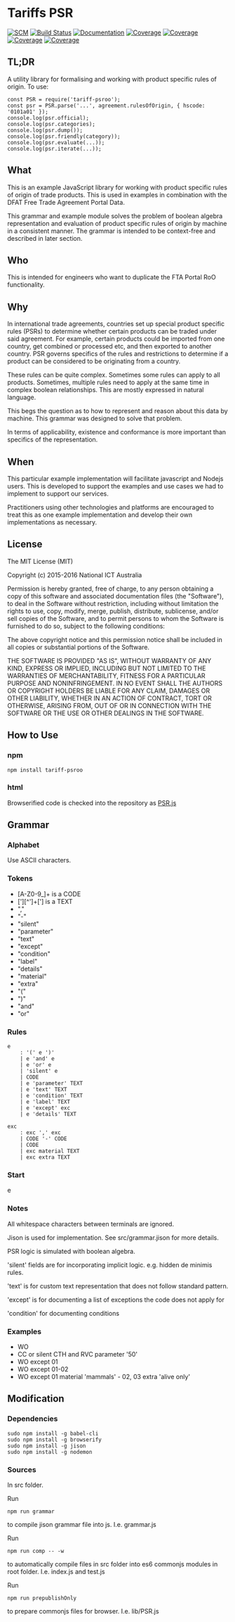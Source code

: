 # Tariffs PSR

[![SCM](https://ausftas.github.io/tariff-psroo/coverage/public.svg)](https://github.com/ausftas/tariff-psroo)
[![Build Status](https://travis-ci.org/ausftas/tariff-psroo.svg?branch=master)](https://travis-ci.org/ausftas/tariff-psroo)
[![Documentation](https://ausftas.github.io/tariff-psroo/badge.svg)](https://ausftas.github.io/tariff-psroo/)
[![Coverage](https://ausftas.github.io/tariff-psroo/coverage/lines.svg)](https://ausftas.github.io/tariff-psroo/coverage/)
[![Coverage](https://ausftas.github.io/tariff-psroo/coverage/functions.svg)](https://ausftas.github.io/tariff-psroo/coverage/)
[![Coverage](https://ausftas.github.io/tariff-psroo/coverage/branches.svg)](https://ausftas.github.io/tariff-psroo/coverage/)
[![Coverage](https://ausftas.github.io/tariff-psroo/coverage/statements.svg)](https://ausftas.github.io/tariff-psroo/coverage/)

## TL;DR

A utility library for formalising and working with product specific rules of
origin. To use:

    const PSR = require('tariff-psroo');
    const psr = PSR.parse('...', agreement.rulesOfOrigin, { hscode: '0101a01' });
    console.log(psr.official);
    console.log(psr.categories);
    console.log(psr.dump());
    console.log(psr.friendly(category));
    console.log(psr.evaluate(...));
    console.log(psr.iterate(...));

## What

This is an example JavaScript library for working with product specific rules
of origin of trade products. This is used in examples in combination with
the DFAT Free Trade Agreement Portal Data.

This grammar and example module solves the problem of boolean algebra
representation and
evaluation of product specific rules of origin by machine in a consistent manner.
The grammar is intended to be context-free and described in later section.

## Who

This is intended for engineers who want to duplicate the FTA Portal RoO
functionality.

## Why

In international trade agreements, countries set up special
product specific rules (PSRs) to determine whether certain products can be traded
under said agreement. For example, certain products could be imported
from one country, get combined or processed etc, and then
exported to another country. PSR governs specifics of the rules and restrictions
to determine if a product can be considered to be originating
from a country.

These rules can be quite complex. Sometimes some rules can apply to all products.
Sometimes, multiple rules need to apply at the same time in complex boolean
relationships. This are mostly expressed in natural language.

This begs the question as to how to represent and reason about this
data by machine. This grammar was designed to solve that problem.

In terms of applicability, existence and conformance is more important
than specifics of the representation.

## When

This particular example implementation will facilitate javascript and
Nodejs users. This is developed to support the examples and use cases
we had to implement to support our services.

Practitioners using other technologies and platforms are encouraged to
treat this as one example implementation and develop their own implementations
as necessary.

## License

The MIT License (MIT)

Copyright (c) 2015-2016
National ICT Australia

Permission is hereby granted, free of charge, to any person obtaining a copy
of this software and associated documentation files (the "Software"), to deal
in the Software without restriction, including without limitation the rights
to use, copy, modify, merge, publish, distribute, sublicense, and/or sell
copies of the Software, and to permit persons to whom the Software is furnished
to do so, subject to the following conditions:

The above copyright notice and this permission notice shall be included in all
copies or substantial portions of the Software.

THE SOFTWARE IS PROVIDED "AS IS", WITHOUT WARRANTY OF ANY KIND, EXPRESS OR
IMPLIED, INCLUDING BUT NOT LIMITED TO THE WARRANTIES OF MERCHANTABILITY,
FITNESS FOR A PARTICULAR PURPOSE AND NONINFRINGEMENT. IN NO EVENT SHALL THE
AUTHORS OR COPYRIGHT HOLDERS BE LIABLE FOR ANY CLAIM, DAMAGES OR OTHER
LIABILITY, WHETHER IN AN ACTION OF CONTRACT, TORT OR OTHERWISE, ARISING FROM,
OUT OF OR IN CONNECTION WITH THE SOFTWARE OR THE USE OR OTHER DEALINGS IN THE
SOFTWARE.

## How to Use

### npm

    npm install tariff-psroo

### html

Browserified code is checked into the repository as
[PSR.js](https://github.com/AusFTAs/tariff-psroo/blob/master/lib/PSR.js)

## Grammar

### Alphabet

Use ASCII characters.

### Tokens

  - [A-Z0-9_]+ is a CODE
  - ['][^']+['] is a TEXT
  - ","
  - "-"
  - "silent"
  - "parameter"
  - "text"
  - "except"
  - "condition"
  - "label"
  - "details"
  - "material"
  - "extra"
  - "("
  - ")"
  - "and"
  - "or"

### Rules

    e
        : '(' e ')'
        | e 'and' e
        | e 'or' e
        | 'silent' e
        | CODE
        | e 'parameter' TEXT
        | e 'text' TEXT
        | e 'condition' TEXT
        | e 'label' TEXT
        | e 'except' exc
        | e 'details' TEXT

    exc
        : exc ',' exc
        | CODE '-' CODE
        | CODE
        | exc material TEXT
        | exc extra TEXT


### Start

e

### Notes

All whitespace characters between terminals are ignored.

Jison is used for implementation. See src/grammar.jison for
more details.

PSR logic is simulated with boolean algebra.

'silent' fields are for incorporating implicit logic. e.g. hidden de minimis
rules.


'text' is for custom text representation that does not follow standard pattern.

'except' is for documenting a list of exceptions the code does not apply for

'condition' for documenting conditions


### Examples

  - WO
  - CC or silent CTH and RVC parameter '50'
  - WO except 01
  - WO except 01-02
  - WO except 01 material 'mammals' - 02, 03 extra 'alive only' 

## Modification

### Dependencies

    sudo npm install -g babel-cli
    sudo npm install -g browserify
    sudo npm install -g jison
    sudo npm install -g nodemon


### Sources

In src folder.

Run

    npm run grammar

to compile jison grammar file into js. I.e. grammar.js


Run

    npm run comp -- -w

 to automatically compile files in src folder into es6 commonjs
 modules in root folder. I.e. index.js and test.js

Run

    npm run prepublishOnly

to prepare commonjs files for browser. I.e. lib/PSR.js

